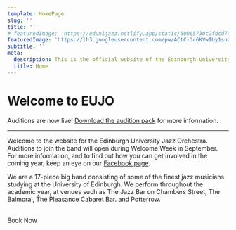 ```yaml
---
template: HomePage
slug: ''
title: ''
# featuredImage: 'https://edunijazz.netlify.app/static/60065730c2fdcd7d9d3d499cc741745f/a296c/home.jpg'
featuredImage: 'https://lh3.googleusercontent.com/pw/ACtC-3c6KVwIUy1sn13Ikifi62G2K4lWXjIwmw8R6R2PPNqx6Lx-X28zc334XxcIjG5XI9fIS2XBo2WB5vDhfhZOpj-OYY7AJX9DHu5o-KKTGwmqWcgVYUNlB7ZNnCit6-iUg5LW9LdNX2Y1t6cMrrPtruzO=w1384-h923-no?authuser=0'
subtitle: ''
meta:
  description: This is the official website of the Edinburgh University Jazz Orchestra. We are a 17-piece big band consisting of some of the finest jazz musicians studying at the University of Edinburgh. We perform throughout the academic year, at venues such as The Jazz Bar on Chambers Street, The Balmoral, The Pleasance Cabaret Bar. and Potterrow. Each year we have our sell-out flagship event, Jazz Club Time Machine! We take bookings for society, charity and private events – our gigs are always packed full of people, energy, and of course great music!
  title: Home
---
```


# Welcome to EUJO


Auditions are now live! [Download the audition pack](../../static/files/audition-pack.pdf) for more information.

---

Welcome to the website for the Edinburgh University Jazz Orchestra. Auditions to join the band will open during Welcome Week in September. For more information, and to find out how you can get involved in the coming year, keep an eye on our [Facebook page](https://www.facebook.com/edunijazz/).

We are a 17-piece big band consisting of some of the finest jazz musicians studying at the University of Edinburgh. We perform throughout the academic year, at venues such as The Jazz Bar on Chambers Street, The Balmoral, The Pleasance Cabaret Bar. and Potterrow.

</br>

<div class="re-center">
  <div class="Button">Book Now</div>
</div>